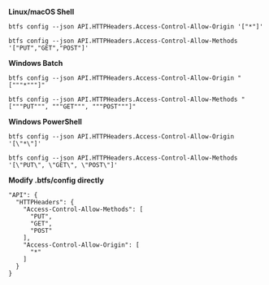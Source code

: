 **Linux/macOS Shell**

`btfs config --json API.HTTPHeaders.Access-Control-Allow-Origin '["*"]'`

`btfs config --json API.HTTPHeaders.Access-Control-Allow-Methods '["PUT","GET","POST"]'`

**Windows Batch**

`btfs config --json API.HTTPHeaders.Access-Control-Allow-Origin "["""*"""]"`

`btfs config --json API.HTTPHeaders.Access-Control-Allow-Methods "["""PUT""", """GET""", """POST"""]"`

**Windows PowerShell**

`btfs config --json API.HTTPHeaders.Access-Control-Allow-Origin '[\"*\"]'`

`btfs config --json API.HTTPHeaders.Access-Control-Allow-Methods '[\"PUT\", \"GET\", \"POST\"]'`

**Modify .btfs/config directly**
> 
```
"API": {
  "HTTPHeaders": {
    "Access-Control-Allow-Methods": [
      "PUT",
      "GET",
      "POST"
    ],
    "Access-Control-Allow-Origin": [
      "*"
    ]
  }
}
```